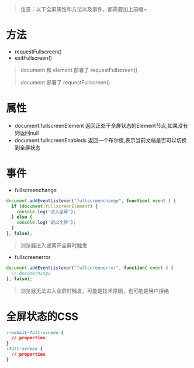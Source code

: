 > 注意：以下全屏属性和方法以及事件，都需要加上前缀~

# 方法

* requestFullscreen()
* exitFullscreen()

> document 和 element 部署了 requestFullscreen()
>
> document 部署了 requestFullscreen()

# 属性

* document.fullscreenElement 返回正处于全屏状态的Element节点,如果没有则返回null
* document.fullscreenEnableds 返回一个布尔值,表示当前文档是否可以切换到全屏状态


# 事件

* fullscreenchange

```javascript
document.addEventListener("fullscreenchange", function( event ) {
  if (document.fullscreenElement) {
    console.log('进入全屏');
  } else {
    console.log('退出全屏');
  }
}, false);
```

> 浏览器进入或离开全屏时触发

* fullscreenerror

```javascript
document.addEventListener("fullscreenerror", function( event ) {
  // dosomethings
}, false);
```

> 浏览器无法进入全屏时触发，可能是技术原因，也可能是用户拒绝


# 全屏状态的CSS

```css
:-webkit-full-screen {
  // properties
}
:full-screen {
  // properties
}
```